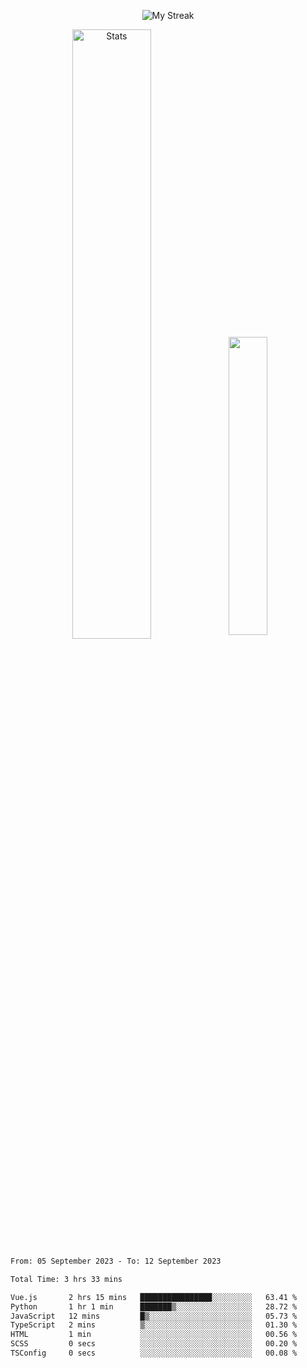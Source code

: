 <p align="center">
<picture>
  <source media="(prefers-color-scheme: dark)" srcset="http://github-readme-streak-stats.herokuapp.com?user=semolik&theme=dark&hide_border=true&background=DD272700">
  <img alt="My Streak" src="http://github-readme-streak-stats.herokuapp.com?user=semolik&hide_border=true">
</picture>
</p>
<div align="center">
  <picture>
    <source media="(prefers-color-scheme: dark)" srcset="https://github-readme-stats.vercel.app/api?username=semolik&show_icons=true&bg_color=DD272700&hide_border=true&theme=dark">
        <img alt="Stats" src="https://github-readme-stats.vercel.app/api?username=semolik&show_icons=true&bg_color=DD272700&hide_border=true" width="50%" >
  </picture>
  <sup>
  <picture>
  <source media="(prefers-color-scheme: dark)" srcset="https://github-readme-stats.vercel.app/api/top-langs/?username=semolik&layout=compact&hide_border=true&bg_color=DD272700&theme=dark">
  <img src="https://github-readme-stats.vercel.app/api/top-langs/?username=semolik&layout=compact&hide_border=true" width="35%" />
  </picture>
  </sup>
</div>
<!--START_SECTION:waka-->

```txt
From: 05 September 2023 - To: 12 September 2023

Total Time: 3 hrs 33 mins

Vue.js       2 hrs 15 mins   ████████████████░░░░░░░░░   63.41 %
Python       1 hr 1 min      ███████▒░░░░░░░░░░░░░░░░░   28.72 %
JavaScript   12 mins         █▒░░░░░░░░░░░░░░░░░░░░░░░   05.73 %
TypeScript   2 mins          ▒░░░░░░░░░░░░░░░░░░░░░░░░   01.30 %
HTML         1 min           ░░░░░░░░░░░░░░░░░░░░░░░░░   00.56 %
SCSS         0 secs          ░░░░░░░░░░░░░░░░░░░░░░░░░   00.20 %
TSConfig     0 secs          ░░░░░░░░░░░░░░░░░░░░░░░░░   00.08 %
```

<!--END_SECTION:waka-->

